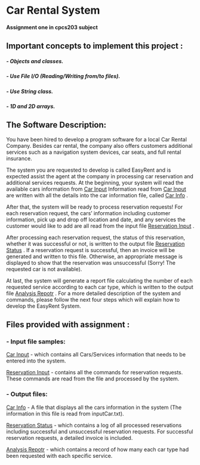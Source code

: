 # Car Rental System 
 #### Assignment one in cpcs203 subject 
 ## Important concepts to implement this project :

##### - Objects and classes.
##### - Use File I/O (Reading/Writing from/to files).
##### - Use String class.
##### - 1D and 2D arrays.

 ## The Software Description: 

You have been hired to develop a program software for a local Car Rental Company. Besides car
rental, the company also offers customers additional services such as a navigation system devices,
car seats, and full rental insurance.

The system you are requested to develop is called EasyRent and is expected assist the agent at the
company in processing car reservation and additional services requests. At the beginning, your
system will read the available cars information from [Car Input](https://drive.google.com/file/d/1EjXorneaDR02bD3Ka3WzOzP6zgYtBQ_r/view?usp=share_link) Information read from
[Car Input](https://drive.google.com/file/d/1EjXorneaDR02bD3Ka3WzOzP6zgYtBQ_r/view?usp=share_link) are written with all the details into the car information file, called [Car Info](https://drive.google.com/file/d/1W_BLIUXQGz9NAus-zJsFBppe9b6cEft4/view?usp=share_link) .

After that, the system will be ready to process reservation requests! For each reservation request,
the cars’ information including customer information, pick up and drop off location and date, and
any services the customer would like to add are all read from the input file [Reservation Input](https://drive.google.com/file/d/12V-_9I0UmMq52aC59A8zwsVm--wdQN84/view?usp=share_link) .

After processing each reservation request, the status of this reservation, whether it was successful
or not, is written to the output file [Reservation Status](https://drive.google.com/file/d/16YLPDk3FCOHEewn5PtaiQIGqWIdzQnVo/view?usp=share_link) . If a reservation request is successful,
then an invoice will be generated and written to this file. Otherwise, an appropriate message is
displayed to show that the reservation was unsuccessful (Sorry! The requested car is not available).

At last, the system will generate a report file calculating the number of each requested service
according to each car type, which is written to the output file [Analysis Repotr](https://drive.google.com/file/d/1Ar2VY_aZF8flR0-Sy2xkM_eMx99b5njm/view?usp=share_link) .
For a more detailed description of the system and commands, please follow the next four steps
which will explain how to develop the EasyRent System.

## Files provided with assignment :

### - Input file samples:
[Car Input](https://drive.google.com/file/d/1EjXorneaDR02bD3Ka3WzOzP6zgYtBQ_r/view?usp=share_link) - which contains all Cars/Services information that needs to be entered
into the system.

[Reservation Input](https://drive.google.com/file/d/12V-_9I0UmMq52aC59A8zwsVm--wdQN84/view?usp=share_link) - contains all the commands for reservation requests. These
commands are read from the file and processed by the system.


### - Output files:
[Car Info](https://drive.google.com/file/d/1W_BLIUXQGz9NAus-zJsFBppe9b6cEft4/view?usp=share_link) - A file that displays all the cars information in the system (The
information in this file is read from inputCar.txt).

[Reservation Status](https://drive.google.com/file/d/16YLPDk3FCOHEewn5PtaiQIGqWIdzQnVo/view?usp=share_link) - which contains a log of all processed reservations
including successful and unsuccessful reservation requests. For successful
reservation requests, a detailed invoice is included.

[Analysis Repotr](https://drive.google.com/file/d/1Ar2VY_aZF8flR0-Sy2xkM_eMx99b5njm/view?usp=share_link) - which contains a record of how many each car type had been
requested with each specific service.

